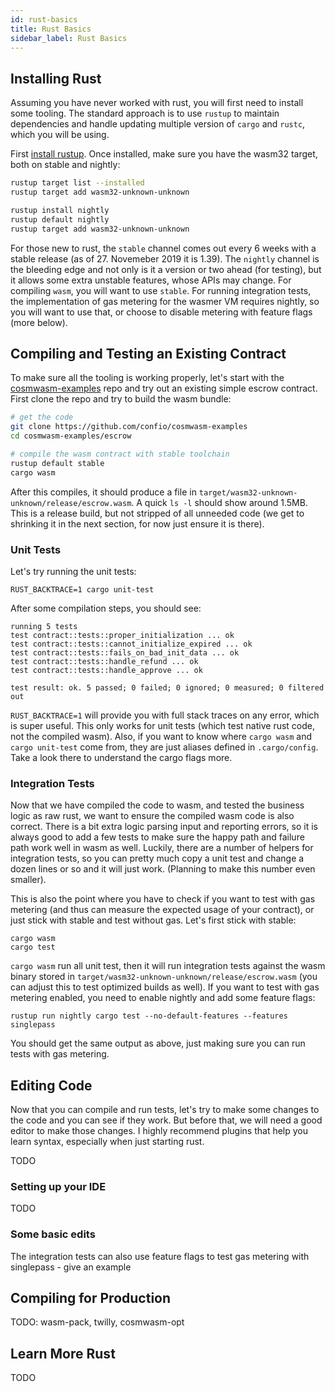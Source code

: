 ```yaml
---
id: rust-basics
title: Rust Basics
sidebar_label: Rust Basics
---
```


## Installing Rust

Assuming you have never worked with rust, you will first need to install some tooling. The standard approach is to use `rustup` to maintain dependencies and handle updating multiple version of `cargo` and `rustc`, which you will be using.

First [install rustup](https://rustup.rs/). Once installed, make sure you have the wasm32 target, both on stable and nightly:

```bash
rustup target list --installed
rustup target add wasm32-unknown-unknown

rustup install nightly
rustup default nightly
rustup target add wasm32-unknown-unknown
```

For those new to rust, the `stable` channel comes out every 6 weeks with a stable release (as of 27. Novemeber 2019 it is 1.39). The `nightly` channel is the bleeding edge and not only is it a version or two ahead (for testing), but it allows some extra unstable features, whose APIs may change. For compiling `wasm`, you will want to use `stable`. For running integration tests, the implementation of gas metering for the wasmer VM requires nightly, so you will want to use that, or choose to disable metering with feature flags (more below). 

## Compiling and Testing an Existing Contract

To make sure all the tooling is working properly, let's start with the [cosmwasm-examples](https://github.com/confio/cosmwasm-examples) repo and try out an existing simple escrow contract. First clone the repo and try to build the wasm bundle:

```bash
# get the code
git clone https://github.com/confio/cosmwasm-examples
cd cosmwasm-examples/escrow

# compile the wasm contract with stable toolchain
rustup default stable
cargo wasm
```

After this compiles, it should produce a file in `target/wasm32-unknown-unknown/release/escrow.wasm`. A quick `ls -l` should show around 1.5MB. This is a release build, but not stripped of all unneeded code (we get to shrinking it in the next section, for now just ensure it is there).

### Unit Tests

Let's try running the unit tests:

```
RUST_BACKTRACE=1 cargo unit-test
```

After some compilation steps, you should see:

```
running 5 tests
test contract::tests::proper_initialization ... ok
test contract::tests::cannot_initialize_expired ... ok
test contract::tests::fails_on_bad_init_data ... ok
test contract::tests::handle_refund ... ok
test contract::tests::handle_approve ... ok

test result: ok. 5 passed; 0 failed; 0 ignored; 0 measured; 0 filtered out
```

`RUST_BACKTRACE=1` will provide you with full stack traces on any error, which is super useful. This only works for unit tests (which test native rust code, not the compiled wasm). Also, if you want to know where `cargo wasm` and `cargo unit-test` come from, they are just aliases defined in `.cargo/config`. Take a look there to understand the cargo flags more.

### Integration Tests

Now that we have compiled the code to wasm, and tested the business logic as raw rust, we want to ensure the compiled wasm code is also correct. There is a bit extra logic parsing input and reporting errors, so it is always good to add a few tests to make sure the happy path and failure path work well in wasm as well. Luckily, there are a number of helpers for integration tests, so you can pretty much copy a unit test and change a dozen lines or so and it will just work. (Planning to make this number even smaller).

This is also the point where you have to check if you want to test with gas metering (and thus can measure the expected usage of your contract), or just stick with stable and test without gas. Let's first stick with stable:

```
cargo wasm
cargo test
```

`cargo wasm` run all unit test, then it will run integration tests against the wasm binary stored in `target/wasm32-unknown-unknown/release/escrow.wasm` (you can adjust this to test optimized builds as well). If you want to test with gas metering enabled, you need to enable nightly and add some feature flags:

```
rustup run nightly cargo test --no-default-features --features singlepass
```

You should get the same output as above, just making sure you can run tests with gas metering.

## Editing Code

Now that you can compile and run tests, let's try to make some changes to the code and you can see if they work. But before that, we will need a good editor to make those changes. I highly recommend plugins that help you learn syntax, especially when just starting rust.

TODO

### Setting up your IDE

TODO

### Some basic edits

The integration tests can also use feature flags to test gas metering with singlepass - give an example

## Compiling for Production

TODO: wasm-pack, twilly, cosmwasm-opt

## Learn More Rust


TODO
